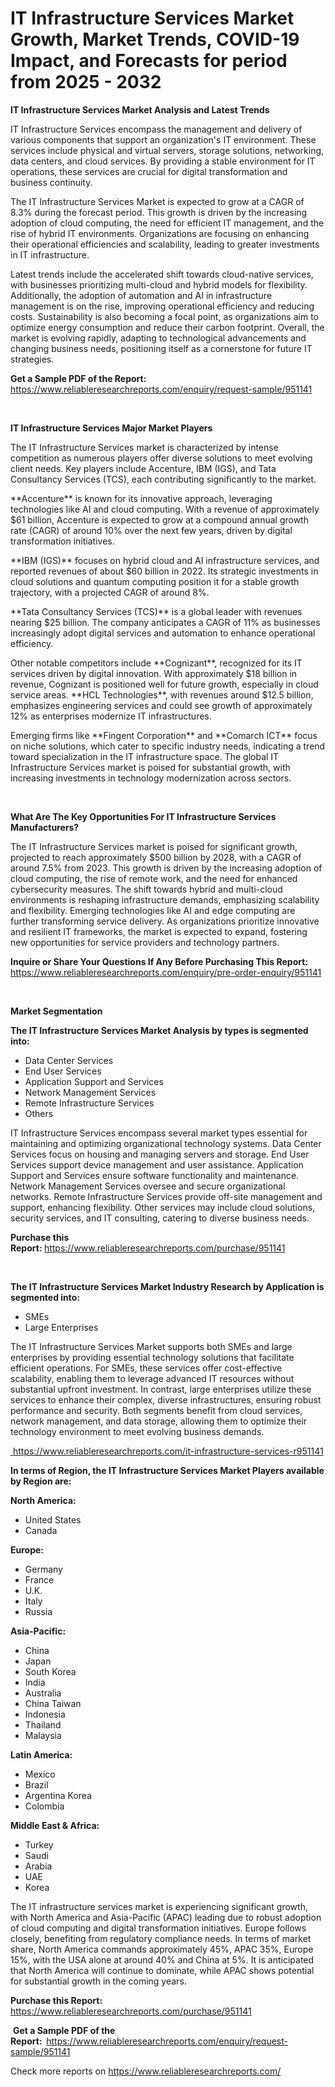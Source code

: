 <p><h1>IT Infrastructure Services Market Growth, Market Trends, COVID-19 Impact, and Forecasts for period from 2025 - 2032</h1></p><p><strong>IT Infrastructure Services Market Analysis and Latest Trends</strong></p>
<p><p>IT Infrastructure Services encompass the management and delivery of various components that support an organization's IT environment. These services include physical and virtual servers, storage solutions, networking, data centers, and cloud services. By providing a stable environment for IT operations, these services are crucial for digital transformation and business continuity.</p><p>The IT Infrastructure Services Market is expected to grow at a CAGR of 8.3% during the forecast period. This growth is driven by the increasing adoption of cloud computing, the need for efficient IT management, and the rise of hybrid IT environments. Organizations are focusing on enhancing their operational efficiencies and scalability, leading to greater investments in IT infrastructure.</p><p>Latest trends include the accelerated shift towards cloud-native services, with businesses prioritizing multi-cloud and hybrid models for flexibility. Additionally, the adoption of automation and AI in infrastructure management is on the rise, improving operational efficiency and reducing costs. Sustainability is also becoming a focal point, as organizations aim to optimize energy consumption and reduce their carbon footprint. Overall, the market is evolving rapidly, adapting to technological advancements and changing business needs, positioning itself as a cornerstone for future IT strategies.</p></p>
<p><strong>Get a Sample PDF of the Report:&nbsp;</strong> <a href="https://www.reliableresearchreports.com/enquiry/request-sample/951141?utm_campaign=3078&utm_medium=2&utm_source=Github&utm_content=ia&utm_term=06032025&utm_id=it-infrastructure-services">https://www.reliableresearchreports.com/enquiry/request-sample/951141</a></p>
<p>&nbsp;</p>
<p><strong>IT Infrastructure Services Major Market Players</strong></p>
<p><p>The IT Infrastructure Services market is characterized by intense competition as numerous players offer diverse solutions to meet evolving client needs. Key players include Accenture, IBM (IGS), and Tata Consultancy Services (TCS), each contributing significantly to the market.</p><p>**Accenture** is known for its innovative approach, leveraging technologies like AI and cloud computing. With a revenue of approximately $61 billion, Accenture is expected to grow at a compound annual growth rate (CAGR) of around 10% over the next few years, driven by digital transformation initiatives.</p><p>**IBM (IGS)** focuses on hybrid cloud and AI infrastructure services, and reported revenues of about $60 billion in 2022. Its strategic investments in cloud solutions and quantum computing position it for a stable growth trajectory, with a projected CAGR of around 8%.</p><p>**Tata Consultancy Services (TCS)** is a global leader with revenues nearing $25 billion. The company anticipates a CAGR of 11% as businesses increasingly adopt digital services and automation to enhance operational efficiency.</p><p>Other notable competitors include **Cognizant**, recognized for its IT services driven by digital innovation. With approximately $18 billion in revenue, Cognizant is positioned well for future growth, especially in cloud service areas. **HCL Technologies**, with revenues around $12.5 billion, emphasizes engineering services and could see growth of approximately 12% as enterprises modernize IT infrastructures.</p><p>Emerging firms like **Fingent Corporation** and **Comarch ICT** focus on niche solutions, which cater to specific industry needs, indicating a trend toward specialization in the IT infrastructure space. The global IT Infrastructure Services market is poised for substantial growth, with increasing investments in technology modernization across sectors.</p></p>
<p>&nbsp;</p>
<p><strong>What Are The Key Opportunities For IT Infrastructure Services Manufacturers?</strong></p>
<p><p>The IT Infrastructure Services market is poised for significant growth, projected to reach approximately $500 billion by 2028, with a CAGR of around 7.5% from 2023. This growth is driven by the increasing adoption of cloud computing, the rise of remote work, and the need for enhanced cybersecurity measures. The shift towards hybrid and multi-cloud environments is reshaping infrastructure demands, emphasizing scalability and flexibility. Emerging technologies like AI and edge computing are further transforming service delivery. As organizations prioritize innovative and resilient IT frameworks, the market is expected to expand, fostering new opportunities for service providers and technology partners.</p></p>
<p><strong>Inquire or Share Your Questions If Any Before Purchasing This Report:</strong> <a href="https://www.reliableresearchreports.com/enquiry/pre-order-enquiry/951141?utm_campaign=3078&utm_medium=2&utm_source=Github&utm_content=ia&utm_term=06032025&utm_id=it-infrastructure-services">https://www.reliableresearchreports.com/enquiry/pre-order-enquiry/951141</a></p>
<p>&nbsp;</p>
<p><strong>Market Segmentation</strong></p>
<p><strong>The IT Infrastructure Services Market Analysis by types is segmented into:</strong></p>
<p><ul><li>Data Center Services</li><li>End User Services</li><li>Application Support and Services</li><li>Network Management Services</li><li>Remote Infrastructure Services</li><li>Others</li></ul></p>
<p><p>IT Infrastructure Services encompass several market types essential for maintaining and optimizing organizational technology systems. Data Center Services focus on housing and managing servers and storage. End User Services support device management and user assistance. Application Support and Services ensure software functionality and maintenance. Network Management Services oversee and secure organizational networks. Remote Infrastructure Services provide off-site management and support, enhancing flexibility. Other services may include cloud solutions, security services, and IT consulting, catering to diverse business needs.</p></p>
<p><strong>Purchase this Report:&nbsp;</strong><a href="https://www.reliableresearchreports.com/purchase/951141?utm_campaign=3078&utm_medium=2&utm_source=Github&utm_content=ia&utm_term=06032025&utm_id=it-infrastructure-services">https://www.reliableresearchreports.com/purchase/951141</a></p>
<p>&nbsp;</p>
<p><strong>The IT Infrastructure Services Market Industry Research by Application is segmented into:</strong></p>
<p><ul><li>SMEs</li><li>Large Enterprises</li></ul></p>
<p><p>The IT Infrastructure Services Market supports both SMEs and large enterprises by providing essential technology solutions that facilitate efficient operations. For SMEs, these services offer cost-effective scalability, enabling them to leverage advanced IT resources without substantial upfront investment. In contrast, large enterprises utilize these services to enhance their complex, diverse infrastructures, ensuring robust performance and security. Both segments benefit from cloud services, network management, and data storage, allowing them to optimize their technology environment to meet evolving business demands.</p></p>
<p><a href="https://www.reliableresearchreports.com/it-infrastructure-services-r951141?utm_campaign=3078&utm_medium=2&utm_source=Github&utm_content=ia&utm_term=06032025&utm_id=it-infrastructure-services">&nbsp;https://www.reliableresearchreports.com/it-infrastructure-services-r951141</a></p>
<p><strong>In terms of Region, the IT Infrastructure Services Market Players available by Region are:</strong></p>
<p>
    <p> <strong> North America: </strong>
        <ul>
            <li>United States</li>
            <li>Canada</li>
        </ul>
        </p> 
    <p> <strong> Europe: </strong>
        <ul>
            <li>Germany</li>
            <li>France</li>
            <li>U.K.</li>
            <li>Italy</li>
            <li>Russia</li>
        </ul>
        </p> 
    <p> <strong> Asia-Pacific: </strong>
        <ul>
            <li>China</li>
            <li>Japan</li>
            <li>South Korea</li>
            <li>India</li>
            <li>Australia</li>
            <li>China Taiwan</li>
            <li>Indonesia</li>
            <li>Thailand</li>
            <li>Malaysia</li>
        </ul>
        </p> 
    <p> <strong> Latin America: </strong>
        <ul>
            <li>Mexico</li>
            <li>Brazil</li>
            <li>Argentina Korea</li>
            <li>Colombia</li>
        </ul>
        </p> 
    <p> <strong> Middle East & Africa: </strong>
        <ul>
            <li>Turkey</li>
            <li>Saudi</li>
            <li>Arabia</li>
            <li>UAE</li>
            <li>Korea</li>
        </ul>
    </p>
    </p>
<p><p>The IT infrastructure services market is experiencing significant growth, with North America and Asia-Pacific (APAC) leading due to robust adoption of cloud computing and digital transformation initiatives. Europe follows closely, benefiting from regulatory compliance needs. In terms of market share, North America commands approximately 45%, APAC 35%, Europe 15%, with the USA alone at around 40% and China at 5%. It is anticipated that North America will continue to dominate, while APAC shows potential for substantial growth in the coming years.</p></p>
<p><strong>Purchase this Report: </strong><a href="https://www.reliableresearchreports.com/purchase/951141?utm_campaign=3078&utm_medium=2&utm_source=Github&utm_content=ia&utm_term=06032025&utm_id=it-infrastructure-services">https://www.reliableresearchreports.com/purchase/951141</a></p>
<p>&nbsp;<strong>Get a Sample PDF of the Report:&nbsp;&nbsp;</strong><a href="https://www.reliableresearchreports.com/enquiry/request-sample/951141?utm_campaign=3078&utm_medium=2&utm_source=Github&utm_content=ia&utm_term=06032025&utm_id=it-infrastructure-services">https://www.reliableresearchreports.com/enquiry/request-sample/951141</a></p>
<p><strong></strong></p>
<p>Check more reports on <a href="https://www.reliableresearchreports.com/?utm_campaign=3078&utm_medium=2&utm_source=Github&utm_content=ia&utm_term=06032025&utm_id=it-infrastructure-services">https://www.reliableresearchreports.com/</a></p>
